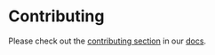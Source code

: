 # Contributing

Please check out the [contributing section](https://docs.metal-stack.io/stable/development/contributing/) in our [docs](https://docs.metal-stack.io/).
